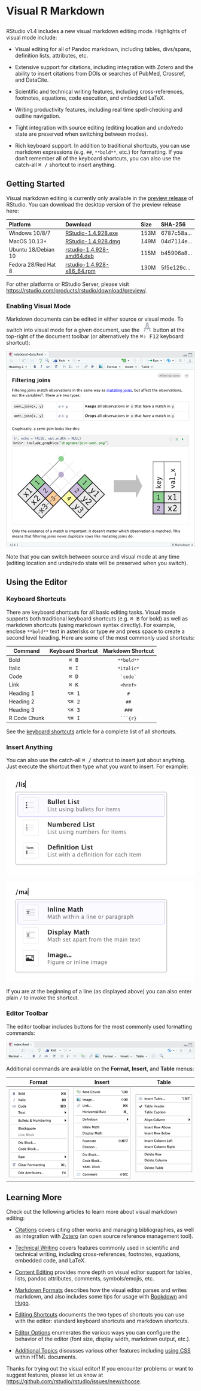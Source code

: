 
<h1>

Visual R Markdown

</h1>

RStudio v1.4 includes a new visual markdown editing mode. Highlights of
visual mode include:

  - Visual editing for all of Pandoc markdown, including tables,
    divs/spans, definition lists, attributes, etc.

  - Extensive support for citations, including integration with Zotero
    and the ability to insert citations from DOIs or searches of PubMed,
    Crossref, and DataCite.

  - Scientific and technical writing features, including
    cross-references, footnotes, equations, code execution, and embedded
    LaTeX.

  - Writing productivity features, including real time spell-checking
    and outline navigation.

  - Tight integration with source editing (editing location and
    undo/redo state are preserved when switching between modes).

  - Rich keyboard support. In addition to traditional shortcuts, you can
    use markdown expressions (e.g. `##`, `**bold**`, etc.) for
    formatting. If you don’t remember all of the keyboard shortcuts, you
    can also use the catch-all <kbd>⌘ /</kbd> shortcut to insert
    anything.

## Getting Started

Visual markdown editing is currently only available in the [preview
release](https://rstudio.com/products/rstudio/download/preview/) of
RStudio. You can download the desktop version of the preview release
here:

| Platform            | Download                                                                                                                                                              | Size | SHA-256                                                                                                              |
| :------------------ | :-------------------------------------------------------------------------------------------------------------------------------------------------------------------- | :--- | :------------------------------------------------------------------------------------------------------------------- |
| Windows 10/8/7      | <a href="https://s3.amazonaws.com/rstudio-ide-build/desktop/windows/RStudio-1.4.928.exe"><i class="fa fa-download"></i> RStudio-1.4.928.exe</a>                       | 153M | <span class="sha256" data-sha256="6787c58a15ff65dca5f00c49c1c3927e2e9c6d45c8a1e44aa8505ec7e79f067c">6787c58a…</span> |
| MacOS 10.13+        | <a href="https://s3.amazonaws.com/rstudio-ide-build/desktop/macos/RStudio-1.4.928.dmg"><i class="fa fa-download"></i> RStudio-1.4.928.dmg</a>                         | 149M | <span class="sha256" data-sha256="04d7114ee05ae58376860a55a451e1a9049f3ebe99b66176bf8884d0f94125cd">04d7114e…</span> |
| Ubuntu 18/Debian 10 | <a href="https://s3.amazonaws.com/rstudio-ide-build/desktop/bionic/amd64/rstudio-1.4.928-amd64.deb"><i class="fa fa-download"></i> rstudio-1.4.928-amd64.deb</a>      | 115M | <span class="sha256" data-sha256="b45906a8d095a3fc5aeb4108170926ccbdf526c359189688d2818cfd9bfbfa9e">b45906a8…</span> |
| Fedora 28/Red Hat 8 | <a href="https://s3.amazonaws.com/rstudio-ide-build/desktop/centos8/x86_64/rstudio-1.4.928-x86_64.rpm"><i class="fa fa-download"></i> rstudio-1.4.928-x86\_64.rpm</a> | 130M | <span class="sha256" data-sha256="5f5e129ca738224874ceaa9bda8e3dbd740ed87996a5855e33f0ccb2631ac913">5f5e129c…</span> |

For other platforms or RStudio Server, please visit
<https://rstudio.com/products/rstudio/download/preview/>.

### Enabling Visual Mode

Markdown documents can be edited in either source or visual mode. To
switch into visual mode for a given document, use the
<kbd>![](images/visual_mode_2x.png)</kbd> button at the top-right of the
document toolbar (or alternatively the <kbd>⌘⇧ F12</kbd> keyboard
shortcut):

![](images/visual-editing.png)

Note that you can switch between source and visual mode at any time
(editing location and undo/redo state will be preserved when you
switch).

## Using the Editor

### Keyboard Shortcuts

There are keyboard shortcuts for all basic editing tasks. Visual mode
supports both traditional keyboard shortcuts (e.g. <kbd>⌘ B</kbd> for
bold) as well as markdown shortcuts (using markdown syntax directly).
For example, enclose `**bold**` text in asterisks or type `##` and press
space to create a second level heading. Here are some of the most
commonly used shortcuts:

| Command      | Keyboard Shortcut | Markdown Shortcut |
| ------------ | :---------------: | :---------------: |
| Bold         |  <kbd>⌘ B</kbd>   |    `**bold**`     |
| Italic       |  <kbd>⌘ I</kbd>   |    `*italic*`     |
| Code         |  <kbd>⌘ D</kbd>   |   `` `code` ``    |
| Link         |  <kbd>⌘ K</kbd>   |     `<href>`      |
| Heading 1    |  <kbd>⌥⌘ 1</kbd>  |        `#`        |
| Heading 2    |  <kbd>⌥⌘ 2</kbd>  |       `##`        |
| Heading 3    |  <kbd>⌥⌘ 3</kbd>  |       `###`       |
| R Code Chunk |  <kbd>⌥⌘ I</kbd>  |    ` ```{r} `     |

See the [keyboard shortcuts](shortcuts) article for a complete list of
all shortcuts.

### Insert Anything

You can also use the catch-all <kbd>⌘ /</kbd> shortcut to insert just
about anything. Just execute the shortcut then type what you want to
insert. For example:

![](images/visual-editing-omni-list.png)

![](images/visual-editing-omni-math.png)

If you are at the beginning of a line (as displayed above) you can also
enter plain `/` to invoke the shortcut.

### Editor Toolbar

The editor toolbar includes buttons for the most commonly used
formatting commands:

![](images/visual-editing-toolbar.png)

Additional commands are available on the **Format**, **Insert**, and
**Table** menus:

| Format                                     | Insert                                     | Table                                     |
| ------------------------------------------ | ------------------------------------------ | ----------------------------------------- |
| ![](images/visual-editing-format-menu.png) | ![](images/visual-editing-insert-menu.png) | ![](images/visual-editing-table-menu.png) |

## Learning More

Check out the following articles to learn more about visual markdown
editing:

  - [Citations](citations) covers citing other works and managing
    bibliographies, as well as integration with
    [Zotero](https://www.zotero.org/) (an open source reference
    management tool).

  - [Technical Writing](technical) covers features commonly used in
    scientific and technical writing, including cross-references,
    footnotes, equations, embedded code, and LaTeX.

  - [Content Editing](content) provides more depth on visual editor
    support for tables, lists, pandoc attributes, comments,
    symbols/emojis, etc.

  - [Markdown Formats](markdown) describes how the visual editor parses
    and writes markdown, and also includes some tips for usage with
    [Bookdown](markdown#bookdown-extensions) and
    [Hugo](markdown#hugo-markdown).

  - [Editing Shortcuts](shortcuts) documents the two types of shortcuts
    you can use with the editor: standard keyboard shortcuts and
    markdown shortcuts.

  - [Editor Options](options) enumerates the various ways you can
    configure the behavior of the editor (font size, display width,
    markdown output, etc.).

  - [Additional Topics](additional) discusses various other features
    including [using CSS](advanced#using-css) within HTML documents.

Thanks for trying out the visual editor\! If you encounter problems or
want to suggest features, please let us know at
<https://github.com/rstudio/rstudio/issues/new/choose>.
